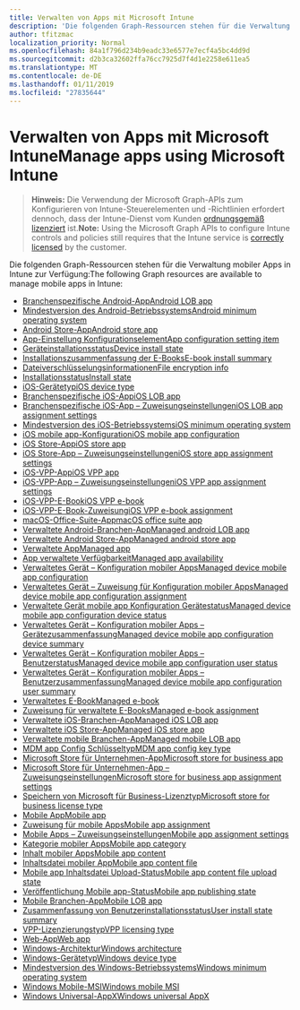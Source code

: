 ```yaml
---
title: Verwalten von Apps mit Microsoft Intune
description: 'Die folgenden Graph-Ressourcen stehen für die Verwaltung mobiler Apps in Intune zur Verfügung:  '
author: tfitzmac
localization_priority: Normal
ms.openlocfilehash: 84a1f796d234b9eadc33e6577e7ecf4a5bc4dd9d
ms.sourcegitcommit: d2b3ca32602ffa76cc7925d7f4d1e2258e611ea5
ms.translationtype: MT
ms.contentlocale: de-DE
ms.lasthandoff: 01/11/2019
ms.locfileid: "27835644"
---
```

# <a name="manage-apps-using-microsoft-intune"></a><span data-ttu-id="bfbb9-103">Verwalten von Apps mit Microsoft Intune</span><span class="sxs-lookup"><span data-stu-id="bfbb9-103">Manage apps using Microsoft Intune</span></span>

> <span data-ttu-id="bfbb9-104">**Hinweis:** Die Verwendung der Microsoft Graph-APIs zum Konfigurieren von Intune-Steuerelementen und -Richtlinien erfordert dennoch, dass der Intune-Dienst vom Kunden [ordnungsgemäß lizenziert](https://www.microsoft.com/en-us/cloud-platform/microsoft-intune-pricing) ist.</span><span class="sxs-lookup"><span data-stu-id="bfbb9-104">**Note:** Using the Microsoft Graph APIs to configure Intune controls and policies still requires that the Intune service is [correctly licensed](https://www.microsoft.com/en-us/cloud-platform/microsoft-intune-pricing) by the customer.</span></span>

<span data-ttu-id="bfbb9-105">Die folgenden Graph-Ressourcen stehen für die Verwaltung mobiler Apps in Intune zur Verfügung:</span><span class="sxs-lookup"><span data-stu-id="bfbb9-105">The following Graph resources are available to manage mobile apps in Intune:</span></span>  

- [<span data-ttu-id="bfbb9-106">Branchenspezifische Android-App</span><span class="sxs-lookup"><span data-stu-id="bfbb9-106">Android LOB app</span></span>](intune-apps-androidlobapp.md)
- [<span data-ttu-id="bfbb9-107">Mindestversion des Android-Betriebssystems</span><span class="sxs-lookup"><span data-stu-id="bfbb9-107">Android minimum operating system</span></span>](intune-apps-androidminimumoperatingsystem.md)
- [<span data-ttu-id="bfbb9-108">Android Store-App</span><span class="sxs-lookup"><span data-stu-id="bfbb9-108">Android store app</span></span>](intune-apps-androidstoreapp.md)
- [<span data-ttu-id="bfbb9-109">App-Einstellung Konfigurationselement</span><span class="sxs-lookup"><span data-stu-id="bfbb9-109">App configuration setting item</span></span>](intune-apps-appconfigurationsettingitem.md)
- [<span data-ttu-id="bfbb9-110">Geräteinstallationsstatus</span><span class="sxs-lookup"><span data-stu-id="bfbb9-110">Device install state</span></span>](intune-books-deviceinstallstate.md)
- [<span data-ttu-id="bfbb9-111">Installationszusammenfassung der E-Books</span><span class="sxs-lookup"><span data-stu-id="bfbb9-111">E-book install summary</span></span>](intune-books-ebookinstallsummary.md)
- [<span data-ttu-id="bfbb9-112">Dateiverschlüsselungsinformationen</span><span class="sxs-lookup"><span data-stu-id="bfbb9-112">File encryption info</span></span>](intune-apps-fileencryptioninfo.md)
- [<span data-ttu-id="bfbb9-113">Installationsstatus</span><span class="sxs-lookup"><span data-stu-id="bfbb9-113">Install state</span></span>](intune-books-installstate.md)
- [<span data-ttu-id="bfbb9-114">iOS-Gerätetyp</span><span class="sxs-lookup"><span data-stu-id="bfbb9-114">iOS device type</span></span>](intune-apps-iosdevicetype.md)
- [<span data-ttu-id="bfbb9-115">Branchenspezifische iOS-App</span><span class="sxs-lookup"><span data-stu-id="bfbb9-115">iOS LOB app</span></span>](intune-apps-ioslobapp.md)
- [<span data-ttu-id="bfbb9-116">Branchenspezifische iOS-App – Zuweisungseinstellungen</span><span class="sxs-lookup"><span data-stu-id="bfbb9-116">iOS LOB app assignment settings</span></span>](intune-apps-ioslobappassignmentsettings.md)
- [<span data-ttu-id="bfbb9-117">Mindestversion des iOS-Betriebssystems</span><span class="sxs-lookup"><span data-stu-id="bfbb9-117">iOS minimum operating system</span></span>](intune-apps-iosminimumoperatingsystem.md)
- [<span data-ttu-id="bfbb9-118">iOS mobile app-Konfiguration</span><span class="sxs-lookup"><span data-stu-id="bfbb9-118">iOS mobile app configuration</span></span>](intune-apps-iosmobileappconfiguration.md)
- [<span data-ttu-id="bfbb9-119">iOS Store-App</span><span class="sxs-lookup"><span data-stu-id="bfbb9-119">iOS store app</span></span>](intune-apps-iosstoreapp.md)
- [<span data-ttu-id="bfbb9-120">iOS Store-App – Zuweisungseinstellungen</span><span class="sxs-lookup"><span data-stu-id="bfbb9-120">iOS store app assignment settings</span></span>](intune-apps-iosstoreappassignmentsettings.md)
- [<span data-ttu-id="bfbb9-121">iOS-VPP-App</span><span class="sxs-lookup"><span data-stu-id="bfbb9-121">iOS VPP app</span></span>](intune-apps-iosvppapp.md)
- [<span data-ttu-id="bfbb9-122">iOS-VPP-App – Zuweisungseinstellungen</span><span class="sxs-lookup"><span data-stu-id="bfbb9-122">iOS VPP app assignment settings</span></span>](intune-apps-iosvppappassignmentsettings.md)
- [<span data-ttu-id="bfbb9-123">iOS-VPP-E-Book</span><span class="sxs-lookup"><span data-stu-id="bfbb9-123">iOS VPP e-book</span></span>](intune-books-iosvppebook.md)
- [<span data-ttu-id="bfbb9-124">iOS-VPP-E-Book-Zuweisung</span><span class="sxs-lookup"><span data-stu-id="bfbb9-124">iOS VPP e-book assignment</span></span>](intune-books-iosvppebookassignment.md)
- [<span data-ttu-id="bfbb9-125">macOS-Office-Suite-App</span><span class="sxs-lookup"><span data-stu-id="bfbb9-125">macOS office suite app</span></span>](intune-apps-macosofficesuiteapp.md)
- [<span data-ttu-id="bfbb9-126">Verwaltete Android-Branchen-App</span><span class="sxs-lookup"><span data-stu-id="bfbb9-126">Managed android LOB app</span></span>](intune-apps-managedandroidlobapp.md)
- [<span data-ttu-id="bfbb9-127">Verwaltete Android Store-App</span><span class="sxs-lookup"><span data-stu-id="bfbb9-127">Managed android store app</span></span>](intune-apps-managedandroidstoreapp.md)
- [<span data-ttu-id="bfbb9-128">Verwaltete App</span><span class="sxs-lookup"><span data-stu-id="bfbb9-128">Managed app</span></span>](intune-apps-managedapp.md)
- [<span data-ttu-id="bfbb9-129">App verwaltete Verfügbarkeit</span><span class="sxs-lookup"><span data-stu-id="bfbb9-129">Managed app availability</span></span>](intune-apps-managedappavailability.md)
- [<span data-ttu-id="bfbb9-130">Verwaltetes Gerät – Konfiguration mobiler Apps</span><span class="sxs-lookup"><span data-stu-id="bfbb9-130">Managed device mobile app configuration</span></span>](intune-apps-manageddevicemobileappconfiguration.md)
- [<span data-ttu-id="bfbb9-131">Verwaltetes Gerät – Zuweisung für Konfiguration mobiler Apps</span><span class="sxs-lookup"><span data-stu-id="bfbb9-131">Managed device mobile app configuration assignment</span></span>](intune-apps-manageddevicemobileappconfigurationassignment.md)
- [<span data-ttu-id="bfbb9-132">Verwaltete Gerät mobile app Konfiguration Gerätestatus</span><span class="sxs-lookup"><span data-stu-id="bfbb9-132">Managed device mobile app configuration device status</span></span>](intune-apps-manageddevicemobileappconfigurationdevicestatus.md)
- [<span data-ttu-id="bfbb9-133">Verwaltetes Gerät – Konfiguration mobiler Apps – Gerätezusammenfassung</span><span class="sxs-lookup"><span data-stu-id="bfbb9-133">Managed device mobile app configuration device summary</span></span>](intune-apps-manageddevicemobileappconfigurationdevicesummary.md)
- [<span data-ttu-id="bfbb9-134">Verwaltetes Gerät – Konfiguration mobiler Apps – Benutzerstatus</span><span class="sxs-lookup"><span data-stu-id="bfbb9-134">Managed device mobile app configuration user status</span></span>](intune-apps-manageddevicemobileappconfigurationuserstatus.md)
- [<span data-ttu-id="bfbb9-135">Verwaltetes Gerät – Konfiguration mobiler Apps – Benutzerzusammenfassung</span><span class="sxs-lookup"><span data-stu-id="bfbb9-135">Managed device mobile app configuration user summary</span></span>](intune-apps-manageddevicemobileappconfigurationusersummary.md)
- [<span data-ttu-id="bfbb9-136">Verwaltetes E-Book</span><span class="sxs-lookup"><span data-stu-id="bfbb9-136">Managed e-book</span></span>](intune-books-managedebook.md)
- [<span data-ttu-id="bfbb9-137">Zuweisung für verwaltete E-Books</span><span class="sxs-lookup"><span data-stu-id="bfbb9-137">Managed e-book assignment</span></span>](intune-books-managedebookassignment.md)
- [<span data-ttu-id="bfbb9-138">Verwaltete iOS-Branchen-App</span><span class="sxs-lookup"><span data-stu-id="bfbb9-138">Managed iOS LOB app</span></span>](intune-apps-managedioslobapp.md)
- [<span data-ttu-id="bfbb9-139">Verwaltete iOS Store-App</span><span class="sxs-lookup"><span data-stu-id="bfbb9-139">Managed iOS store app</span></span>](intune-apps-managediosstoreapp.md)
- [<span data-ttu-id="bfbb9-140">Verwaltete mobile Branchen-App</span><span class="sxs-lookup"><span data-stu-id="bfbb9-140">Managed mobile LOB app</span></span>](intune-apps-managedmobilelobapp.md)
- [<span data-ttu-id="bfbb9-141">MDM app Config Schlüsseltyp</span><span class="sxs-lookup"><span data-stu-id="bfbb9-141">MDM app config key type</span></span>](intune-apps-mdmappconfigkeytype.md)
- [<span data-ttu-id="bfbb9-142">Microsoft Store für Unternehmen-App</span><span class="sxs-lookup"><span data-stu-id="bfbb9-142">Microsoft store for business app</span></span>](intune-apps-microsoftstoreforbusinessapp.md)
- [<span data-ttu-id="bfbb9-143">Microsoft Store für Unternehmen-App – Zuweisungseinstellungen</span><span class="sxs-lookup"><span data-stu-id="bfbb9-143">Microsoft store for business app assignment settings</span></span>](intune-apps-microsoftstoreforbusinessappassignmentsettings.md)
- [<span data-ttu-id="bfbb9-144">Speichern von Microsoft für Business-Lizenztyp</span><span class="sxs-lookup"><span data-stu-id="bfbb9-144">Microsoft store for business license type</span></span>](intune-apps-microsoftstoreforbusinesslicensetype.md)
- [<span data-ttu-id="bfbb9-145">Mobile App</span><span class="sxs-lookup"><span data-stu-id="bfbb9-145">Mobile app</span></span>](intune-apps-mobileapp.md)
- [<span data-ttu-id="bfbb9-146">Zuweisung für mobile Apps</span><span class="sxs-lookup"><span data-stu-id="bfbb9-146">Mobile app assignment</span></span>](intune-apps-mobileappassignment.md)
- [<span data-ttu-id="bfbb9-147">Mobile Apps – Zuweisungseinstellungen</span><span class="sxs-lookup"><span data-stu-id="bfbb9-147">Mobile app assignment settings</span></span>](intune-apps-mobileappassignmentsettings.md)
- [<span data-ttu-id="bfbb9-148">Kategorie mobiler Apps</span><span class="sxs-lookup"><span data-stu-id="bfbb9-148">Mobile app category</span></span>](intune-apps-mobileappcategory.md)
- [<span data-ttu-id="bfbb9-149">Inhalt mobiler Apps</span><span class="sxs-lookup"><span data-stu-id="bfbb9-149">Mobile app content</span></span>](intune-apps-mobileappcontent.md)
- [<span data-ttu-id="bfbb9-150">Inhaltsdatei mobiler App</span><span class="sxs-lookup"><span data-stu-id="bfbb9-150">Mobile app content file</span></span>](intune-apps-mobileappcontentfile.md)
- [<span data-ttu-id="bfbb9-151">Mobile app Inhaltsdatei Upload-Status</span><span class="sxs-lookup"><span data-stu-id="bfbb9-151">Mobile app content file upload state</span></span>](intune-apps-mobileappcontentfileuploadstate.md)
- [<span data-ttu-id="bfbb9-152">Veröffentlichung Mobile app-Status</span><span class="sxs-lookup"><span data-stu-id="bfbb9-152">Mobile app publishing state</span></span>](intune-apps-mobileapppublishingstate.md)
- [<span data-ttu-id="bfbb9-153">Mobile Branchen-App</span><span class="sxs-lookup"><span data-stu-id="bfbb9-153">Mobile LOB app</span></span>](intune-apps-mobilelobapp.md)
- [<span data-ttu-id="bfbb9-154">Zusammenfassung von Benutzerinstallationsstatus</span><span class="sxs-lookup"><span data-stu-id="bfbb9-154">User install state summary</span></span>](intune-books-userinstallstatesummary.md)
- [<span data-ttu-id="bfbb9-155">VPP-Lizenzierungstyp</span><span class="sxs-lookup"><span data-stu-id="bfbb9-155">VPP licensing type</span></span>](intune-apps-vpplicensingtype.md)
- [<span data-ttu-id="bfbb9-156">Web-App</span><span class="sxs-lookup"><span data-stu-id="bfbb9-156">Web app</span></span>](intune-apps-webapp.md)
- [<span data-ttu-id="bfbb9-157">Windows-Architektur</span><span class="sxs-lookup"><span data-stu-id="bfbb9-157">Windows architecture</span></span>](intune-apps-windowsarchitecture.md)
- [<span data-ttu-id="bfbb9-158">Windows-Gerätetyp</span><span class="sxs-lookup"><span data-stu-id="bfbb9-158">Windows device type</span></span>](intune-apps-windowsdevicetype.md)
- [<span data-ttu-id="bfbb9-159">Mindestversion des Windows-Betriebssystems</span><span class="sxs-lookup"><span data-stu-id="bfbb9-159">Windows minimum operating system</span></span>](intune-apps-windowsminimumoperatingsystem.md)
- [<span data-ttu-id="bfbb9-160">Windows Mobile-MSI</span><span class="sxs-lookup"><span data-stu-id="bfbb9-160">Windows mobile MSI</span></span>](intune-apps-windowsmobilemsi.md)
- [<span data-ttu-id="bfbb9-161">Windows Universal-AppX</span><span class="sxs-lookup"><span data-stu-id="bfbb9-161">Windows universal AppX</span></span>](intune-apps-windowsuniversalappx.md)
